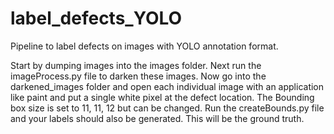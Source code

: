 # label_defects_YOLO
Pipeline to label defects on images with YOLO annotation format.

Start by dumping images into the images folder.
Next run the imageProcess.py file to darken these images.
Now go into the darkened_images folder and open each individual image with an application like paint and put a single white pixel at the defect location.
The Bounding box size is set to 11, 11, 12 but can be changed.
Run the createBounds.py file and your labels should also be generated. This will be the ground truth.